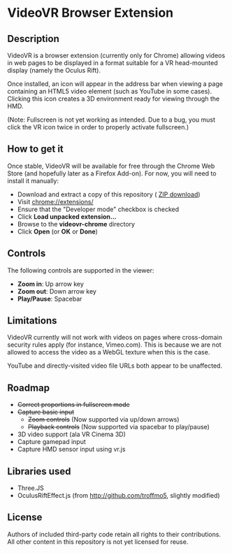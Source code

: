 # VideoVR Browser Extension

## Description

VideoVR is a browser extension (currently only for Chrome) allowing videos in
web pages to be displayed in a format suitable for a VR head-mounted display
(namely the Oculus Rift).

Once installed, an icon will appear in the address bar when viewing a page
containing an HTML5 video element (such as YouTube in some cases).
Clicking this icon creates a 3D environment ready for viewing through the HMD.

(Note: Fullscreen is not yet working as intended. Due to a bug, you must click 
the VR icon twice in order to properly activate fullscreen.)

## How to get it

Once stable, VideoVR will be available for free through the Chrome Web Store
(and hopefully later as a Firefox Add-on). For now, you will need to install
it manually:

* Download and extract a copy of this repository (
  [ZIP download](https://github.com/BHSPitMonkey/VideoVR/archive/master.zip))
* Visit [chrome://extensions/](chrome://extensions/)
* Ensure that the "Developer mode" checkbox is checked
* Click **Load unpacked extension...**
* Browse to the **videovr-chrome** directory
* Click **Open** (or **OK** or **Done**)

## Controls

The following controls are supported in the viewer:

* **Zoom in**: Up arrow key
* **Zoom out**: Down arrow key
* **Play/Pause**: Spacebar

## Limitations

VideoVR currently will not work with videos on pages where cross-domain 
security rules apply (for instance, Vimeo.com). This is because we are not 
allowed to access the video as a WebGL texture when this is the case.

YouTube and directly-visited video file URLs both appear to be unaffected.

## Roadmap

* ~~Correct proportions in fullscreen mode~~
* ~~Capture basic input~~
  * ~~Zoom controls~~ (Now supported via up/down arrows)
  * ~~Playback controls~~ (Now supported via spacebar to play/pause)
* 3D video support (ala VR Cinema 3D)
* Capture gamepad input
* Capture HMD sensor input using vr.js

## Libraries used

* Three.JS
* OculusRiftEffect.js (from http://github.com/troffmo5, slightly modified)

## License

Authors of included third-party code retain all rights to their contributions.
All other content in this repository is not yet licensed for reuse.

